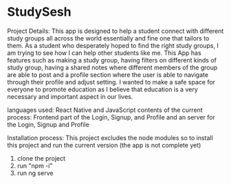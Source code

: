 # StudySesh

Project Details: 
This app is designed to help a student connect with different study groups all across the world essentially and fine one that tailors to them. As a student who desperately hoped to find the right study groups, I am trying to see how I can help other students like me. 
This App has features such as making a study group, having filters on different kinds of study group, having a shared notes where different members of the group are able to post and a profile section where the user is able to navigate through their profile and adjust setting. I wanted to make a safe space for everyone to promote education as I believe that education is a very necessary and important aspect in our lives. 

languages used: React Native and JavaScript
contents of the current process: Frontend part of the Login, Signup, and Profile and an server for the Login, Signup and Profile


Installation process: 
This project excludes the node modules so to install this project and run the current version (the app is not complete yet)
1. clone the project
2. run "npm -i"
3. run ng serve

